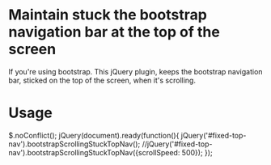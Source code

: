 # Maintain stuck the bootstrap navigation bar at the top of the screen
If you're using bootstrap. This jQuery plugin, keeps the bootstrap navigation bar, sticked on the top of the screen, when it's scrolling.

# Usage
$.noConflict();
jQuery(document).ready(function(){
	jQuery('#fixed-top-nav').bootstrapScrollingStuckTopNav();
  //jQuery('#fixed-top-nav').bootstrapScrollingStuckTopNav({scrollSpeed: 500});
});
